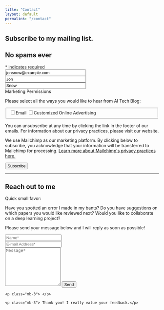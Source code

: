 ```yaml
---
title: "Contact"
layout: default
permalink: "/contact"
---
```


<!-- Begin Mailchimp Signup Form -->
<div id="mc_embed_signup">
<form action="https://waleopakunle.us19.list-manage.com/subscribe/post?u=e20ec4a21f6274d162c7762d6&amp;id=855aa6be9d" method="post" id="mc-embedded-subscribe-form" name="mc-embedded-subscribe-form" class="validate" target="_blank" novalidate>
    <div id="mc_embed_signup_scroll">
	<h2>Subscribe to my mailing list.</h2>
    <h2>No spams ever</h2>
<div class="indicates-required"><span class="asterisk">*</span> indicates required</div>
	<input type="email" SIZE="30" value="jonsnow@example.com" name="EMAIL" class="required email" id="mce-EMAIL" onfocus="if(this.value==this.defaultValue)this.value='';" onblur="if(this.value=='')this.value=this.defaultValue;">
	<input type="text" SIZE="30" value="Jon" name="FNAME" class="required" id="mce-FNAME" onfocus="if(this.value==this.defaultValue)this.value='';" onblur="if(this.value=='')this.value=this.defaultValue;">
	<input type="text" SIZE="30" value="Snow" name="LNAME" class="required" id="mce-LNAME" onfocus="if(this.value==this.defaultValue)this.value='';" onblur="if(this.value=='')this.value=this.defaultValue;">

<div id="mergeRow-gdpr" class="mergeRow gdpr-mergeRow content__gdprBlock mc-field-group">
    <div class="content__gdpr">
        <label>Marketing Permissions</label>
        <p>Please select all the ways you would like to hear from AI Tech Blog:</p>
        <fieldset class="mc_fieldset gdprRequired mc-field-group" name="interestgroup_field">
		<label class="checkbox subfield" for="gdpr_71694"><input type="checkbox" id="gdpr_71694" name="gdpr[71694]" value="Y" class="av-checkbox "><span>Email</span> </label><label class="checkbox subfield" for="gdpr_71702"><input type="checkbox" id="gdpr_71702" name="gdpr[71702]" value="Y" class="av-checkbox "><span>Customized Online Advertising</span> </label>
        </fieldset>
        <p>You can unsubscribe at any time by clicking the link in the footer of our emails. For information about our privacy practices, please visit our website.</p>
    </div>
    <div class="content__gdprLegal">
        <p>We use Mailchimp as our marketing platform. By clicking below to subscribe, you acknowledge that your information will be transferred to Mailchimp for processing. <a href="https://mailchimp.com/legal/" target="_blank">Learn more about Mailchimp's privacy practices here.</a></p>
    </div>
</div>
	<div id="mce-responses" class="clear">
		<div class="response" id="mce-error-response" style="display:none"></div>
		<div class="response" id="mce-success-response" style="display:none"></div>
	</div>    <!-- real people should not fill this in and expect good things - do not remove this or risk form bot signups-->
    <div style="position: absolute; left: -5000px;" aria-hidden="true"><input type="text" name="b_e20ec4a21f6274d162c7762d6_855aa6be9d" tabindex="-1" value=""></div>
    <div class="clear"><input type="submit" value="Subscribe" name="subscribe" id="mc-embedded-subscribe" class="button"></div>
    </div>
</form>
</div>

<!--End mc_embed_signup-->

---
## Reach out to me


<form action="https://formspree.io/{{site.email}}" method="POST">    
    <p class="mb-4">Quick small favor: </p>
    <p class="mb-4">Have you spotted an error I made in my bants?
                    Do you have suggestions on which papers you would like reviewed next? Would you like to collaborate on a deep learning project?
    <p class="mb-4">Please send your message below and I will reply as soon as possible!</p>
    <div class="form-group row">
    <div class="col-md-6">
    <input class="form-control" type="text" name="name" placeholder="Name*" required>
    </div>
    <div class="col-md-6">
    <input class="form-control" type="email" name="_replyto" placeholder="E-mail Address*" required>
    </div>
    </div>
    <textarea rows="8" class="form-control mb-3" name="message" placeholder="Message*" required></textarea>    
    <input class="btn btn-success" type="submit" value="Send">

    <p class="mb-3"> </p>

    <p class="mb-3"> Thank you! I really value your feedback.</p>
</form>